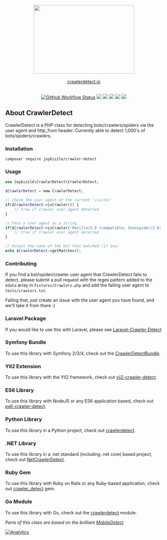 <p align="center"><a href="https://crawlerdetect.io/" target="_blank"><img src="https://cloud.githubusercontent.com/assets/340752/23082173/1bd1a396-f550-11e6-8aba-4d3c75edea2f.png" width="321" height="219" /></a><br><br>
<a href="https://crawlerdetect.io/" target="_blank">crawlerdetect.io</a>
<br><br>
</p>
<p align="center">
<a href="https://github.com/JayBizzle/Crawler-Detect/actions"><img alt="GitHub Workflow Status" src="https://img.shields.io/github/workflow/status/JayBizzle/Crawler-Detect/Test?style=flat-square"></a>
<a href="https://packagist.org/packages/jaybizzle/crawler-detect"><img src="https://img.shields.io/packagist/dm/JayBizzle/Crawler-Detect.svg?style=flat-square" /></a>
<a href="https://scrutinizer-ci.com/g/JayBizzle/Crawler-Detect/?branch=master"><img src="https://img.shields.io/scrutinizer/g/JayBizzle/Crawler-Detect.svg?style=flat-square" /></a>
<a href="https://github.com/JayBizzle/Crawler-Detect"><img src="https://img.shields.io/badge/license-MIT-ff69b4.svg?style=flat-square" /></a>
<a href="https://packagist.org/packages/jaybizzle/crawler-detect"><img src="https://img.shields.io/packagist/v/jaybizzle/Crawler-Detect.svg?style=flat-square" /></a>
<a href="https://coveralls.io/github/JayBizzle/Crawler-Detect"><img src="https://img.shields.io/coveralls/JayBizzle/Crawler-Detect/master.svg?style=flat-square" /></a>
</p>

## About CrawlerDetect

CrawlerDetect is a PHP class for detecting bots/crawlers/spiders via the user agent and http_from header. Currently able
to detect 1,000's of bots/spiders/crawlers.

### Installation

```
composer require jaybizzle/crawler-detect
```

### Usage

```PHP
use Jaybizzle\CrawlerDetect\CrawlerDetect;

$CrawlerDetect = new CrawlerDetect;

// Check the user agent of the current 'visitor'
if($CrawlerDetect->isCrawler()) {
    // true if crawler user agent detected
}

// Pass a user agent as a string
if($CrawlerDetect->isCrawler('Mozilla/5.0 (compatible; Sosospider/2.0; +http://help.soso.com/webspider.htm)')) {
    // true if crawler user agent detected
}

// Output the name of the bot that matched (if any)
echo $CrawlerDetect->getMatches();
```

### Contributing

If you find a bot/spider/crawler user agent that CrawlerDetect fails to detect, please submit a pull request with the
regex pattern added to the `$data` array in `Fixtures/Crawlers.php` and add the failing user agent
to `tests/crawlers.txt`.

Failing that, just create an issue with the user agent you have found, and we'll take it from there :)

### Laravel Package

If you would like to use this with Laravel, please
see [Laravel-Crawler-Detect](https://github.com/JayBizzle/Laravel-Crawler-Detect)

### Symfony Bundle

To use this library with Symfony 2/3/4, check out
the [CrawlerDetectBundle](https://github.com/nicolasmure/CrawlerDetectBundle).

### YII2 Extension

To use this library with the YII2 framework, check
out [yii2-crawler-detect](https://github.com/AlikDex/yii2-crawler-detect).

### ES6 Library

To use this library with NodeJS or any ES6 application based, check
out [es6-crawler-detect](https://github.com/JefferyHus/es6-crawler-detect).

### Python Library

To use this library in a Python project, check out [crawlerdetect](https://github.com/moskrc/CrawlerDetect).

### .NET Library

To use this library in a .net standard (including .net core) based project, check
out [NetCrawlerDetect](https://github.com/gplumb/NetCrawlerDetect).

### Ruby Gem

To use this library with Ruby on Rails or any Ruby-based application, check
out [crawler_detect](https://github.com/loadkpi/crawler_detect) gem.

### Go Module

To use this library with Go, check out the [crawlerdetect](https://github.com/x-way/crawlerdetect) module.

_Parts of this class are based on the brilliant [MobileDetect](https://github.com/serbanghita/Mobile-Detect)_

[![Analytics](https://ga-beacon.appspot.com/UA-72430465-1/Crawler-Detect/readme?pixel)](https://github.com/JayBizzle/Crawler-Detect)
